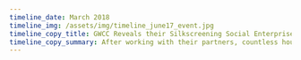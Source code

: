 ```yaml
---
timeline_date: March 2018
timeline_img: /assets/img/timeline_june17_event.jpg
timeline_copy_title: GWCC Reveals their Silkscreening Social Enterprise
timeline_copy_summary: After working with their partners, countless hours of volunteering and programming, the GWCC Youth are excited to start working with their new equipment to make and sell items for Art + Commerce
---
```

